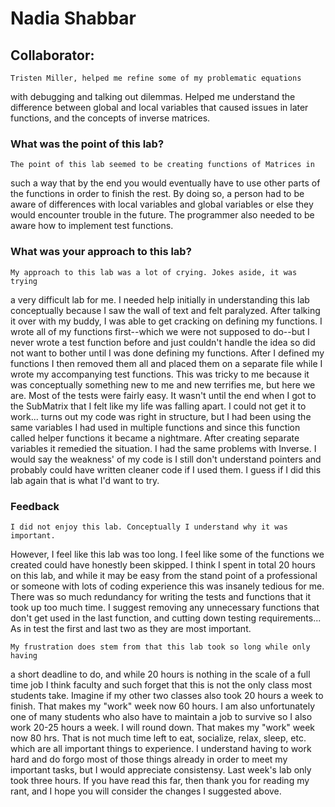 # Nadia Shabbar #
## Collaborator: ##
	Tristen Miller, helped me refine some of my problematic equations 
with debugging and talking out dilemmas. Helped me understand the difference 
between global and local variables that caused issues in later functions, and
the concepts of inverse matrices.

### What was the point of this lab? ###
	The point of this lab seemed to be creating functions of Matrices in 
such a way that by the end you would eventually have to use other parts 
of the functions in order to finish the rest. By doing so, a person had 
to be aware of differences with local variables and global variables or 
else they would encounter trouble in the future. The programmer also 
needed to be aware how to implement test functions.
	
### What was your approach to this lab? ###
	My approach to this lab was a lot of crying. Jokes aside, it was trying
a very difficult lab for me. I needed help initially in understanding this lab
conceptually because I saw the wall of text and felt paralyzed. After talking it
over with my buddy, I was able to get cracking on defining my functions. I wrote
all of my functions first--which we were not supposed to do--but I never wrote a 
test function before and just couldn't handle the idea so did not want to bother
until I was done defining my functions.
	After I defined my functions I then removed them all and placed them on a 
separate file while I wrote my accompanying test functions. This was tricky to me
because it was conceptually something new to me and new terrifies me, but here we
are. Most of the tests were fairly easy. It wasn't until the end when I got to the
SubMatrix that I felt like my life was falling apart. I could not get it to work...
turns out my code was right in structure, but I had been using the same variables
I had used in multiple functions and since this function called helper functions
it became a nightmare. After creating separate variables it remedied the situation.
I had the same problems with Inverse.
	I would say the weakness' of my code is I still don't understand pointers and
probably could have written cleaner code if I used them. I guess if I did this lab
again that is what I'd want to try.

### Feedback ###
	I did not enjoy this lab. Conceptually I understand why it was important.
However, I feel like this lab was too long. I feel like some of the functions
we created could have honestly been skipped. I think I spent in total 20 hours
on this lab, and while it may be easy from the stand point of a professional or
someone with lots of coding experience this was insanely tedious for me. There was
so much redundancy for writing the tests and functions that it took up too much
time. I suggest removing any unnecessary functions that don't get used in the
last function, and cutting down testing requirements... As in test the first and
last two as they are most important.

	My frustration does stem from that this lab took so long while only having
a short deadline to do, and while 20 hours is nothing in the scale of a full time
job I think faculty and such forget that this is not the only class most students
take. Imagine if my other two classes also took 20 hours a week to finish. That
makes my "work" week now 60 hours. I am also unfortunately one of many
students who also have to maintain a job to survive so I also work 20-25 hours a
week. I will round down. That makes my "work" week now 80 hrs. That is not much
time left to eat, socialize, relax, sleep, etc. which are all important things
to experience. I understand having to work hard and do forgo most of those
things already in order to meet my important tasks, but I would appreciate
consistensy. Last week's lab only took three hours. If you have read this far,
then thank you for reading my rant, and I hope you will consider the changes
I suggested above.
